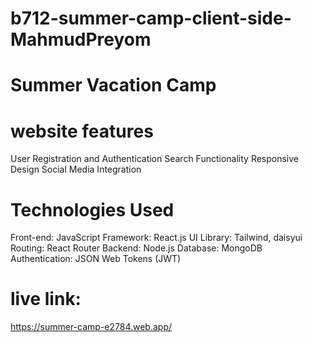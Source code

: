 # b712-summer-camp-client-side-MahmudPreyom
# Summer Vacation Camp

# website features
User Registration and Authentication
Search Functionality
Responsive Design
Social Media Integration

# Technologies Used

Front-end: JavaScript
Framework: React.js
UI Library: Tailwind, daisyui 
Routing: React Router
Backend: Node.js
Database: MongoDB
Authentication: JSON Web Tokens (JWT)

# live link:
https://summer-camp-e2784.web.app/